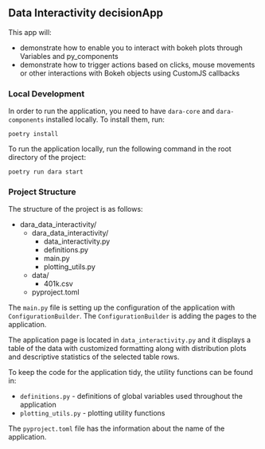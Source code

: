 ## Data Interactivity decisionApp


This app will:
- demonstrate how to enable you to interact with bokeh plots through Variables and py_components
- demonstrate how to trigger actions based on clicks, mouse movements or other interactions with Bokeh objects using CustomJS callbacks


### Local Development

In order to run the application, you need to have `dara-core` and `dara-components` installed locally. To install them, run:

```
poetry install
```

To run the application locally, run the following command in the root directory of the project:

```
poetry run dara start
```


### Project Structure

The structure of the project is as follows:
- dara_data_interactivity/
    - dara_data_interactivity/
        - data_interactivity.py
        - definitions.py
        - main.py
        - plotting_utils.py
    - data/
        - 401k.csv
    - pyproject.toml

The `main.py` file is setting up the configuration of the application with `ConfigurationBuilder`. 
The `ConfigurationBuilder` is adding the pages to the application.

The application page is located in `data_interactivity.py` and it displays a table of the data with customized formatting along with distribution plots and descriptive statistics of the selected table rows.

To keep the code for the application tidy, the utility functions can be found in:
- `definitions.py` - definitions of global variables used throughout the application
- `plotting_utils.py` - plotting utility functions 

The `pyproject.toml` file has the information about the name of the application.
